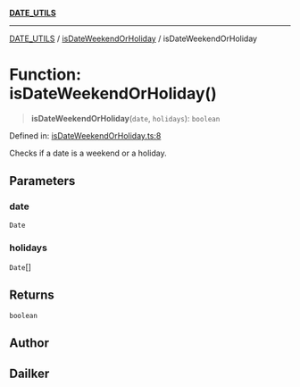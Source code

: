 [**DATE_UTILS**](../../README.md)

***

[DATE_UTILS](../../README.md) / [isDateWeekendOrHoliday](../README.md) / isDateWeekendOrHoliday

# Function: isDateWeekendOrHoliday()

> **isDateWeekendOrHoliday**(`date`, `holidays`): `boolean`

Defined in: [isDateWeekendOrHoliday.ts:8](https://github.com/dailker/everyutil/blob/b3489bb6f319079994023a8bfde262e0cfc42fe7/src/date/isDateWeekendOrHoliday.ts#L8)

Checks if a date is a weekend or a holiday.

## Parameters

### date

`Date`

### holidays

`Date`[]

## Returns

`boolean`

## Author

## Dailker
